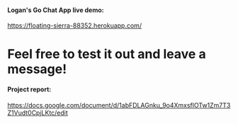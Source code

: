 #### Logan's Go Chat App live demo:
https://floating-sierra-88352.herokuapp.com/
# Feel free to test it out and leave a message!

#### Project report:
https://docs.google.com/document/d/1abFDLAGnku_9o4XmxsflOTw1Zm7T3Z1Vudt0CpjLKtc/edit
